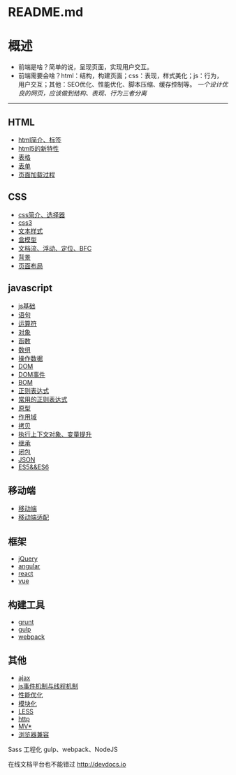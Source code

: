 # README.md

# 概述
* 前端是啥？简单的说，呈现页面，实现用户交互。    
* 前端需要会啥？html：结构，构建页面；css：表现，样式美化；js：行为，用户交互；其他：SEO优化、性能优化、脚本压缩、缓存控制等。
*一个设计优良的网页，应该做到结构、表现、行为三者分离*
***

## HTML
* [html简介、标签](/html/01-html.md)
* [html5的新特性](/html/02-html5.md)	
* [表格](/html/04-table.md)	
* [表单](/html/03-from.md)	
* [页面加载过程](/html/05-页面加载过程.md)

## CSS
* [css简介、选择器](/css/01-css.md)
* [css3](/css/02-css3.md)
* [文本样式](/css/05-文本样式.md)
* [盒模型](/css/03-盒模型.md)
* [文档流、浮动、定位、BFC](/css/06-文档流-浮动-定位-BFC.md)
* [背景](/css/07-background.md)
* [页面布局](/css/04-页面布局.md)

## javascript
* [js基础](/javascript/01-js基础.md)
* [语句](/javascript/01-语句.md)
* [运算符](/javascript/01-运算.md)
* [对象](/javascript/04-object.md)
* [函数](/javascript/04-function.md)
* [数组](/javascript/04-array.md)
* [操作数据](/javascript/05-操作数据.md)
* [DOM](/javascript/02-DOM.md)
* [DOM事件](/javascript/02-DOM事件.md)
* [BOM](/javascript/03-BOM.md)
* [正则表达式](/02-正则表达式.md)
* [常用的正则表达式](/03-常用的正则表达式.md)
* [原型](/javascript/06-原型.md)
* [作用域](/javascript/06-作用域.md)
* [拷贝](/javascript/06-原型.md)
* [执行上下文对象、变量提升](/javascript/06-继承.md)
* [继承](/javascript/06-执行上下文对象.md)
* [闭包](/javascript/06-闭包.md)
* [JSON](/javascript/08-json.md)
* [ES5&&ES6](/javascript/07-ES5&&ES6.md)

## 移动端
* [移动端](/mobile/移动端.md)
* [移动端适配](/mobile/移动端适配.md)

## 框架
* [jQuery](/shell-frame/01-jQuery.md)
* [angular](/shell-frame/02-angulari.md)
* [react](/shell-frame/03-react.md)
* [vue](/shell-frame/04-vue.md)

## 构建工具
* [grunt](/build-tool/grunt.md)
* [gulp](/build-tool/gulp.md)
* [webpack](/build-tool/webpack.md)
## 其他
* [ajax](/01-ajax.md)
* [js事件机制与线程机制](/03-事件机制与线程机制.md)
* [性能优化](/04-性能优化.md)
* [模块化](/05-模块化.md)
* [LESS](/06-LESS.md)
* [http](/07-http&&https.md)
* [MV*](/02-MVC&&MVVM.md)
* [浏览器兼容](/08-浏览器兼容.md)



Sass
工程化
gulp、webpack、NodeJS

在线文档平台也不能错过 http://devdocs.io
